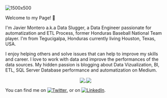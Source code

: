 ![1500x500](https://user-images.githubusercontent.com/15751283/110406389-c0c37380-8047-11eb-823a-57cc48d163f3.jpg)
<!-- 
<img src="/images/1500x500.jpg" />

    [![DataSlugger's GitHub stats](https://github-readme-stats.vercel.app/api?username=dataslugger&show_icons=true&theme=onedark)](https://github.com/dataslugger/github-readme-stats)
[![Top Langs](https://github-readme-stats.vercel.app/api/top-langs/?username=dataslugger&langs_count=8&layout=compact)](https://github.com/dataslugger/github-readme-stats)
-->
<!--
**DataSlugger/dataslugger** is a ✨ _special_ ✨ repository because its `README.md` (this file) appears on your GitHub profile.

Here are some ideas to get you started:

- 🔭 I’m currently working on ...
- 🌱 I’m currently learning ...
- 👯 I’m looking to collaborate on ...
- 🤔 I’m looking for help with ...
- 💬 Ask me about ...
- 📫 How to reach me: ...
- 😄 Pronouns: ...
- ⚡ Fun fact: ...
-->

<p> Welcome to my Page! 👋 </br>

I'm Javier Montero a.k.a Data Slugger, a Data Engineer passionate for automatization and ETL Process, former Honduras Baseball National Team player.
I'm from Tegucigalpa, Honduras currently living Houston, Texas, USA. 

I enjoy helping others and solve issues that can help to improve my skills and career.
I love to work with data and improve the performances of the data sources.
My hidden passion is blogging about Data Vizualization, BI, ETL, SQL Server Database performance and automatization on Medium.

<div align="center">
<a href="https://github.com/dataslugger/github-readme-stats">
  <img align="center" src="https://github-readme-stats.vercel.app/api?username=dataslugger&show_icons=true&theme=onedark" />
</a>
<a href="https://github.com/dataslugger/github-readme-stats">
  <img align="center" src="https://github-readme-stats.vercel.app/api/top-langs/?username=dataslugger&langs_count=8&layout=compact" />
</a>
</div>

<p></p>

<p></p>

<!-- Actual text -->
You can find me on [![Twitter][1.2]][1], or on [![LinkedIn][2.2]][2].

<!-- Icons -->
[1.2]: ![twitter](https://user-images.githubusercontent.com/15751283/109595548-5c9a3000-7ada-11eb-84ac-8cc03d376365.png) 
[2.2]: ![linkedin](https://user-images.githubusercontent.com/15751283/109595719-af73e780-7ada-11eb-8c7b-095f46034503.png)

<!-- Links to your social media accounts -->
[1]: https://twitter.com/dataslugger
[2]: https://www.linkedin.com/in/jmonterohn/